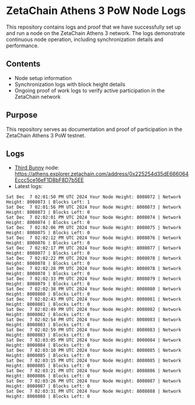 # ZetaChain Athens 3 PoW Node Logs
This repository contains logs and proof that we have successfully set up and run a node on the ZetaChain Athens 3 network. The logs demonstrate continuous node operation, including synchronization details and performance.

## Contents
- Node setup information
- Synchronization logs with block height details
- Ongoing proof of work logs to verify active participation in the ZetaChain network

## Purpose
This repository serves as documentation and proof of participation in the ZetaChain Athens 3 PoW testnet.

## Logs

- [Third Bunny](https://thirdbunny.xyz/) node: https://athens.explorer.zetachain.com/address/0x225254d35dE666064Eccc5ce16eF1D8bF8D7b5EE
- Latest logs:
```
Sat Dec  7 02:01:50 PM UTC 2024 Your Node Height: 8008072 | Network Height: 8008073 | Blocks Left: 1
Sat Dec  7 02:01:56 PM UTC 2024 Your Node Height: 8008073 | Network Height: 8008073 | Blocks Left: 0
Sat Dec  7 02:02:01 PM UTC 2024 Your Node Height: 8008074 | Network Height: 8008074 | Blocks Left: 0
Sat Dec  7 02:02:06 PM UTC 2024 Your Node Height: 8008075 | Network Height: 8008075 | Blocks Left: 0
Sat Dec  7 02:02:12 PM UTC 2024 Your Node Height: 8008076 | Network Height: 8008076 | Blocks Left: 0
Sat Dec  7 02:02:17 PM UTC 2024 Your Node Height: 8008077 | Network Height: 8008077 | Blocks Left: 0
Sat Dec  7 02:02:22 PM UTC 2024 Your Node Height: 8008078 | Network Height: 8008078 | Blocks Left: 0
Sat Dec  7 02:02:28 PM UTC 2024 Your Node Height: 8008078 | Network Height: 8008078 | Blocks Left: 0
Sat Dec  7 02:02:33 PM UTC 2024 Your Node Height: 8008079 | Network Height: 8008079 | Blocks Left: 0
Sat Dec  7 02:02:38 PM UTC 2024 Your Node Height: 8008080 | Network Height: 8008080 | Blocks Left: 0
Sat Dec  7 02:02:43 PM UTC 2024 Your Node Height: 8008081 | Network Height: 8008081 | Blocks Left: 0
Sat Dec  7 02:02:49 PM UTC 2024 Your Node Height: 8008082 | Network Height: 8008082 | Blocks Left: 0
Sat Dec  7 02:02:54 PM UTC 2024 Your Node Height: 8008083 | Network Height: 8008083 | Blocks Left: 0
Sat Dec  7 02:02:59 PM UTC 2024 Your Node Height: 8008083 | Network Height: 8008083 | Blocks Left: 0
Sat Dec  7 02:03:05 PM UTC 2024 Your Node Height: 8008084 | Network Height: 8008084 | Blocks Left: 0
Sat Dec  7 02:03:10 PM UTC 2024 Your Node Height: 8008085 | Network Height: 8008085 | Blocks Left: 0
Sat Dec  7 02:03:15 PM UTC 2024 Your Node Height: 8008085 | Network Height: 8008085 | Blocks Left: 0
Sat Dec  7 02:03:21 PM UTC 2024 Your Node Height: 8008086 | Network Height: 8008086 | Blocks Left: 0
Sat Dec  7 02:03:26 PM UTC 2024 Your Node Height: 8008087 | Network Height: 8008087 | Blocks Left: 0
Sat Dec  7 02:03:31 PM UTC 2024 Your Node Height: 8008088 | Network Height: 8008088 | Blocks Left: 0
```
